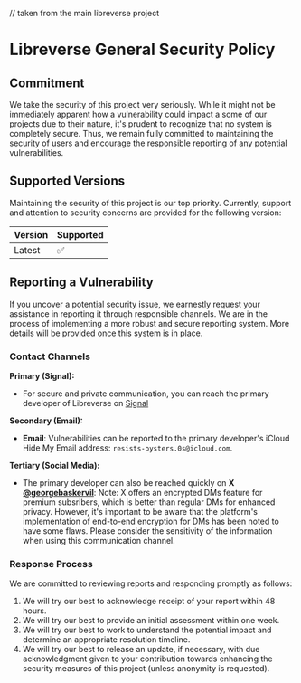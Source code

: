 // taken from the main libreverse project
# Libreverse General Security Policy

## Commitment

We take the security of this project very seriously.
While it might not be immediately apparent how a vulnerability could impact a some of our projects due to their nature, it's prudent to recognize that no system is completely secure.
Thus, we remain fully committed to maintaining the security of users and encourage the responsible reporting of any potential vulnerabilities.

## Supported Versions

Maintaining the security of this project is our top priority. Currently, support and attention to security concerns are provided for the following version:

| Version | Supported          |
| ------- | ------------------ |
| Latest  | :white_check_mark: |

## Reporting a Vulnerability

If you uncover a potential security issue, we earnestly request your assistance in reporting it through responsible channels.
We are in the process of implementing a more robust and secure reporting system. More details will be provided once this system is in place.

### Contact Channels

**Primary (Signal):**

- For secure and private communication, you can reach the primary developer of Libreverse on [Signal](https://signal.me/#eu/Ui1-KTmlgnCbNj491iq3HSOJtrkY1aVHm4n0v97dvkGDbCqWsExOu66Fzg7-7iC9)

**Secondary (Email):**

- **Email**: Vulnerabilities can be reported to the primary developer's iCloud Hide My Email address: `resists-oysters.0s@icloud.com`.

**Tertiary (Social Media):**

- The primary developer can also be reached quickly on **X [@georgebaskervil](https://x.com/georgebaskervil)**:
  Note: X offers an encrypted DMs feature for premium subsribers, which is better than regular DMs for enhanced privacy.
  However, it's important to be aware that the platform's implementation of end-to-end encryption for DMs has been noted to have some flaws.
  Please consider the sensitivity of the information when using this communication channel.

### Response Process

We are committed to reviewing reports and responding promptly as follows:

1. We will try our best to acknowledge receipt of your report within 48 hours.
2. We will try our best to provide an initial assessment within one week.
3. We will try our best to work to understand the potential impact and determine an appropriate resolution timeline.
4. We will try our best to release an update, if necessary, with due acknowledgment given to your contribution towards enhancing the security measures of this project (unless anonymity is requested).
